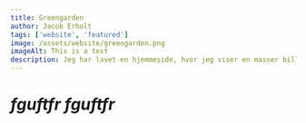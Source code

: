 ```yaml
---
title: Greengarden
author: Jacob Erholt
tags: ['website', 'featured']
image: /assets/website/greengarden.png
imageAlt: This is a test
description: Jeg har lavet en hjemmeside, hvor jeg viser en masser billeder jeg har taget på gåture, der er brugt HTML, CSS og JS.
---
```

# _**fguftfr fguftfr**_